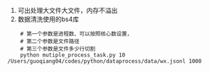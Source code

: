 1. 可出处理大文件大文件，内存不溢出
2. 数据清洗使用的bs4库
```
    # 第一个参数是进程数、可以按照核心数设置，
    # 第二个参数是文件路径
    # 第三个参数是文件多少行切割
    python mutiple_process_task.py 10 /Users/guoqiang04/codes/python/dataprocess/data/wx.jsonl 1000
```
